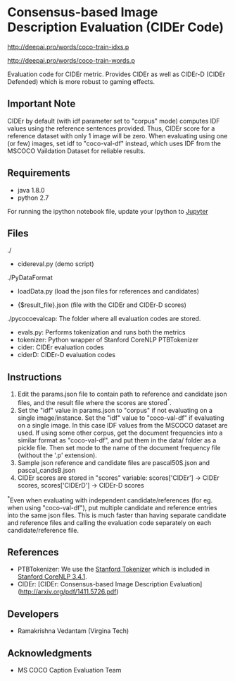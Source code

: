 Consensus-based Image Description Evaluation (CIDEr Code)
===================

http://deepai.pro/words/coco-train-idxs.p

http://deepai.pro/words/coco-train-words.p

Evaluation code for CIDEr metric. Provides CIDEr as well as
CIDEr-D (CIDEr Defended) which is more robust to gaming effects.

## Important Note ##
CIDEr by default (with idf parameter set to "corpus" mode) computes IDF values using the reference sentences provided. Thus, CIDEr score for a reference dataset with only 1 image will be zero. When evaluating using one (or few) images, set idf to "coco-val-df" instead, which uses IDF from the MSCOCO Vaildation Dataset for reliable results.

## Requirements ##
- java 1.8.0
- python 2.7

For running the ipython notebook file, update your Ipython to [Jupyter](https://jupyter.org/)

## Files ##
./
- cidereval.py (demo script)

./PyDataFormat
- loadData.py (load the json files for references and candidates)

- {$result\_file}.json (file with the CIDEr and CIDEr-D scores)

./pycocoevalcap: The folder where all evaluation codes are stored.
- evals.py: Performs tokenization and runs both the metrics
- tokenizer: Python wrapper of Stanford CoreNLP PTBTokenizer
- cider: CIDEr evaluation codes
- ciderD: CIDEr-D evaluation codes

## Instructions ##
1. Edit the params.json file to contain path to reference and candidate json files, and the result file where the scores are stored<sup>\*</sup>. 
2. Set the "idf" value in params.json to "corpus" if not evaluating on a single image/instance. Set the "idf" value to "coco-val-df" if evaluating on a single image. In this case IDF values from the MSCOCO dataset are used. If using some other corpus, get the document frequencies into a similar format as "coco-val-df", and put them in the data/ folder as a pickle file. Then set mode to the name of the document frequency file (without the '.p' extension).
3. Sample json reference and candidate files are pascal50S.json and pascal_candsB.json
4. CIDEr scores are stored in "scores" variable: scores['CIDEr'] -> CIDEr scores, scores['CIDErD'] -> CIDEr-D scores

<sup>*</sup>Even when evaluating with independent candidate/references (for eg. when using "coco-val-df"), put multiple candidate and reference entries into the same json files. This is much faster than having separate candidate and reference files and calling the evaluation code separately on each candidate/reference file.
## References ##

- PTBTokenizer: We use the [Stanford Tokenizer](http://nlp.stanford.edu/software/tokenizer.shtml) which is included in [Stanford CoreNLP 3.4.1](http://nlp.stanford.edu/software/corenlp.shtml).
- CIDEr: [CIDEr: Consensus-based Image Description Evaluation] (http://arxiv.org/pdf/1411.5726.pdf)

## Developers ##
- Ramakrishna Vedantam (Virgina Tech)

## Acknowledgments ##
- MS COCO Caption Evaluation Team
